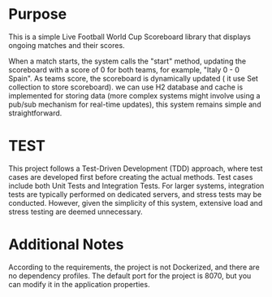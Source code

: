 **Purpose**
=============
This is a simple Live Football World Cup Scoreboard library that displays ongoing matches and their scores.

When a match starts, the system calls the "start" method, updating the scoreboard with a score of 0 for both teams, for example, "Italy 0 - 0 Spain". As teams score, the scoreboard is dynamically updated ( it use Set collection to store scoreboard). we can use H2 database and cache is implemented for storing data (more complex systems might involve using a pub/sub mechanism for real-time updates), this system remains simple and straightforward.

**TEST**
==============
This project follows a Test-Driven Development (TDD) approach, where test cases are developed first before creating the actual methods. Test cases include both Unit Tests and Integration Tests. For larger systems, integration tests are typically performed on dedicated servers, and stress tests may be conducted. However, given the simplicity of this system, extensive load and stress testing are deemed unnecessary.

**Additional Notes**
==============
According to the requirements, the project is not Dockerized, and there are no dependency profiles. The default port for the project is 8070, but you can modify it in the application properties.
